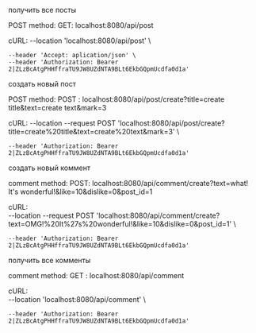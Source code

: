 получить все посты

POST method: GET: localhost:8080/api/post  

cURL: 
    --location 'localhost:8080/api/post' \

    --header 'Accept: aplication/json' \
    --header 'Authorization: Bearer 2|ZLzBcAtgPHHffraTU9JW8UZdNTA9BLt6EkbGQpmUcdfa0d1a'

создать новый пост

POST method: POST : localhost:8080/api/post/create?title=create title&text=create text&mark=3


cURL: 
    --location --request POST 'localhost:8080/api/post/create?title=create%20title&text=create%20text&mark=3' \

    --header 'Authorization: Bearer 2|ZLzBcAtgPHHffraTU9JW8UZdNTA9BLt6EkbGQpmUcdfa0d1a'

  создать новый коммент

comment method: POST: localhost:8080/api/comment/create?text=what! It's wonderful!&like=10&dislike=0&post_id=1


cURL:   
    --location --request POST 'localhost:8080/api/comment/create?         text=OMG!%20It%27s%20wonderful!&like=10&dislike=0&post_id=1' \

    --header 'Authorization: Bearer 2|ZLzBcAtgPHHffraTU9JW8UZdNTA9BLt6EkbGQpmUcdfa0d1a'

получить все комменты

comment method: GET :  localhost:8080/api/comment


cURL:  
    --location 'localhost:8080/api/comment' \

    --header 'Authorization: Bearer 2|ZLzBcAtgPHHffraTU9JW8UZdNTA9BLt6EkbGQpmUcdfa0d1a'

